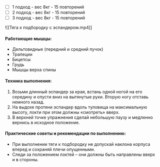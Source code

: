 
- [ ] 1 подход - вес 8кг - 15 повторений
- [ ] 2 подход - вес 8кг - 15 повторений
- [ ] 3 подход - вес 8кг - 15 повторений

![[Тяга к подбородку с эспандером.mp4]]

#### **Работающие мышцы:**

-   Дельтовидные (передний и средний пучок)
-   Трапеции
-   Бицепсы
-   Грудь
-   Мышцы верха спины

#### **Техника выполнения:**

1.  Возьми длинный эспандер за края, встань одной ногой на его середину и опусти вниз на вытянутые руки. Вторую ногу отставь немного назад.
2.  На выдохе протяни эспандер вдоль туловища на максимальную высоту, локти при этом должны «смотреть» вверх.
3.  В верхней точке упражнения сделай небольшую паузу и медленно вернись в исходное положение.

#### **Практические советы и рекомендации по выполнению**:

-   При выполнении тяги к подбородку не допускай наклона корпуса вперед и сохраняй плечи опущенными.
-   Следи за положением локтей – они должны быть направлены вверх и в стороны.
